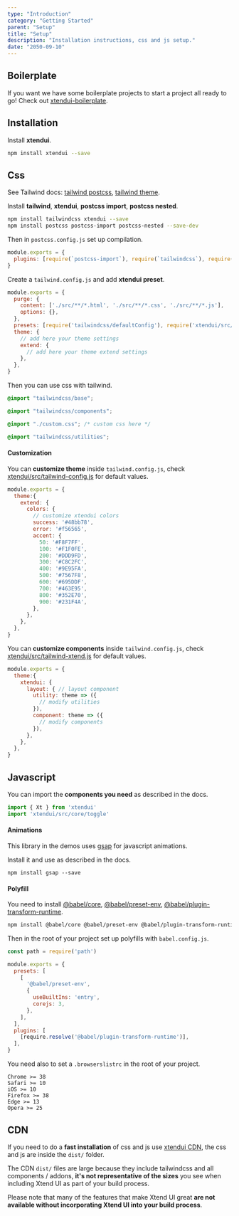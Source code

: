 ```yaml
---
type: "Introduction"
category: "Getting Started"
parent: "Setup"
title: "Setup"
description: "Installation instructions, css and js setup."
date: "2050-09-10"
---
```


## Boilerplate

If you want we have some boilerplate projects to start a project all ready to go! Check out [xtendui-boilerplate](https://github.com/minimit/xtendui-boilerplate).

## Installation

Install **xtendui**.

```sh
npm install xtendui --save
```

## Css

See Tailwind docs: [tailwind postcss](https://tailwindcss.com/docs/using-with-preprocessors), [tailwind theme](https://tailwindcss.com/docs/theme).

Install **tailwind**, **xtendui**, **postcss import**, **postcss nested**.

```sh
npm install tailwindcss xtendui --save
npm install postcss postcss-import postcss-nested --save-dev
```

Then in `postcss.config.js` set up compilation.

```jsx
module.exports = {
  plugins: [require(`postcss-import`), require(`tailwindcss`), require('postcss-nested')],
}
```

Create a `tailwind.config.js` and add **xtendui preset**.

```jsx
module.exports = {
  purge: {
    content: ['./src/**/*.html', './src/**/*.css', './src/**/*.js'],
    options: {},
  },
  presets: [require('tailwindcss/defaultConfig'), require('xtendui/src/tailwind-preset')],
  theme: {
    // add here your theme settings
    extend: {
      // add here your theme extend settings
    },
  },
}
```

Then you can use css with tailwind.

```css
@import "tailwindcss/base";

@import "tailwindcss/components";

@import "./custom.css"; /* custom css here */

@import "tailwindcss/utilities";
```

#### Customization

You can **customize theme** inside `tailwind.config.js`, check [xtendui/src/tailwind-config.js](https://github.com/minimit/xtendui/blob/master/src/tailwind-config.js) for default values.

```jsx
module.exports = {
  theme:{
    extend: {
      colors: {
        // customize xtendui colors
        success: '#48bb78',
        error: '#f56565',
        accent: {
          50: '#F8F7FF',
          100: '#F1F0FE',
          200: '#DDD9FD',
          300: '#C8C2FC',
          400: '#9E95FA',
          500: '#7567F8',
          600: '#695DDF',
          700: '#463E95',
          800: '#352E70',
          900: '#231F4A',
        },
      },
    },
  },
}
```

You can **customize components** inside `tailwind.config.js`, check [xtendui/src/tailwind-xtend.js](https://github.com/minimit/xtendui/blob/master/src/tailwind-xtend.js) for default values.

```jsx
module.exports = {
  theme:{
    xtendui: {
      layout: { // layout component
        utility: theme => ({
          // modify utilities
        }),
        component: theme => ({
          // modify components
        }),
      },
    },
  },
}
```

## Javascript

You can import the **components you need** as described in the docs.

```jsx
import { Xt } from 'xtendui'
import 'xtendui/src/core/toggle'
```

#### Animations

This library in the demos uses [gsap](https://github.com/greensock/GSAP) for javascript animations.

Install it and use as described in the docs.

```
npm install gsap --save
```

#### Polyfill

You need to install [@babel/core](https://www.npmjs.com/package/@babel/core), [@babel/preset-env](https://www.npmjs.com/package/@babel/preset-env), [@babel/plugin-transform-runtime](https://www.npmjs.com/package/@babel/plugin-transform-runtime).

```sh
npm install @babel/core @babel/preset-env @babel/plugin-transform-runtime --save-dev
```

Then in the root of your project set up polyfills with `babel.config.js`.

```jsx
const path = require('path')

module.exports = {
  presets: [
    [
      '@babel/preset-env',
      {
        useBuiltIns: 'entry',
        corejs: 3,
      },
    ],
  ],
  plugins: [
    [require.resolve('@babel/plugin-transform-runtime')],
  ],
}
```

You need also to set a `.browserslistrc` in the root of your project.

```
Chrome >= 38
Safari >= 10
iOS >= 10
Firefox >= 38
Edge >= 13
Opera >= 25
```

## CDN

If you need to do a **fast installation** of css and js use [xtendui CDN](https://unpkg.com/xtendui/), the css and js are inside the `dist/` folder.

The CDN `dist/` files are large because they include tailwindcss and all components / addons, **it's not representative of the sizes** you see when including Xtend UI as part of your build process.

Please note that many of the features that make Xtend UI great **are not available without incorporating Xtend UI into your build process**.
